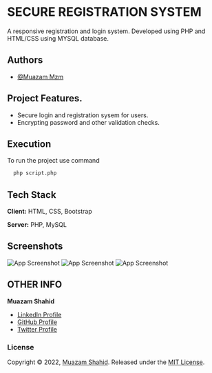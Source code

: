 # SECURE REGISTRATION SYSTEM 

A responsive registration and login system. Developed using PHP and HTML/CSS using MYSQL database.




## Authors

- [@Muazam Mzm](https://github.com/muazam-cmd)

## Project Features.
* Secure login and registration sysem for users.
* Encrypting password and other validation checks.



## Execution

To run the project use command

```bash
  php script.php
```


## Tech Stack

**Client:** HTML, CSS, Bootstrap

**Server:** PHP, MySQL


## Screenshots

![App Screenshot](https://i.ibb.co/Kx5xmHv/ss-1.png)
![App Screenshot](https://i.ibb.co/DGZJwH3/ss-2.png)
![App Screenshot](https://i.ibb.co/rfvcJzD/ss-3.png)



## OTHER INFO
**Muazam Shahid**

* [LinkedIn Profile](https://www.linkedin.com/in/muazam-shahid-65ba46185/)
* [GitHub Profile](https://github.com/muazam-cmd)
* [Twitter Profile](https://twitter.com/Muazam1999)

### License

Copyright © 2022, [Muazam Shahid](https://github.com/muazam-cmd).
Released under the [MIT License](LICENSE).
